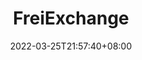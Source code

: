 ﻿---
weight: 
title: "FreiExchange"
description: ""
date: 2022-03-25T21:57:40+08:00
lastmod: 2022-03-25T16:45:40+08:00
draft: false
authors: ["Metabd"]
featuredImage: "freiexchange.webp"
link: ""
tags: ["交易所","FreiExchange"]
categories: ["navigation"]
navigation: ["交易所"]
lightgallery: true
toc: true
pinned: false
recommend: false
recommend1: false
---

